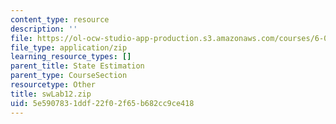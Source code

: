 ```yaml
---
content_type: resource
description: ''
file: https://ol-ocw-studio-app-production.s3.amazonaws.com/courses/6-01sc-introduction-to-electrical-engineering-and-computer-science-i-spring-2011/5e5907831ddf22f02f65b682cc9ce418_swLab12.zip
file_type: application/zip
learning_resource_types: []
parent_title: State Estimation
parent_type: CourseSection
resourcetype: Other
title: swLab12.zip
uid: 5e590783-1ddf-22f0-2f65-b682cc9ce418
---
```

